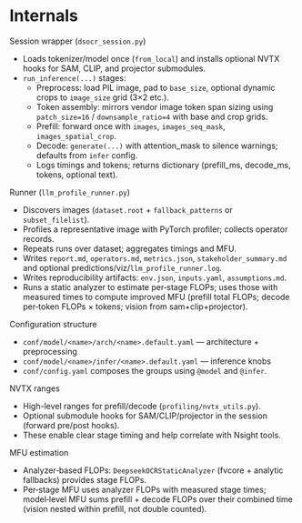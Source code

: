 # Internals

Session wrapper (`dsocr_session.py`)
- Loads tokenizer/model once (`from_local`) and installs optional NVTX hooks for SAM, CLIP, and projector submodules.
- `run_inference(...)` stages:
  - Preprocess: load PIL image, pad to `base_size`, optional dynamic crops to `image_size` grid (3×2 etc.).
  - Token assembly: mirrors vendor image token span sizing using `patch_size=16` / `downsample_ratio=4` with base and crop grids.
  - Prefill: forward once with `images`, `images_seq_mask`, `images_spatial_crop`.
  - Decode: `generate(...)` with attention_mask to silence warnings; defaults from `infer` config.
  - Logs timings and tokens; returns dictionary (prefill_ms, decode_ms, tokens, optional text).

Runner (`llm_profile_runner.py`)
- Discovers images (`dataset.root` + `fallback_patterns` or `subset_filelist`).
- Profiles a representative image with PyTorch profiler; collects operator records.
- Repeats runs over dataset; aggregates timings and MFU.
- Writes `report.md`, `operators.md`, `metrics.json`, `stakeholder_summary.md` and optional predictions/viz/`llm_profile_runner.log`.
- Writes reproducibility artifacts: `env.json`, `inputs.yaml`, `assumptions.md`.
- Runs a static analyzer to estimate per‑stage FLOPs; uses those with measured times to compute improved MFU (prefill total FLOPs; decode per‑token FLOPs × tokens; vision from sam+clip+projector).

Configuration structure
- `conf/model/<name>/arch/<name>.default.yaml` — architecture + preprocessing
- `conf/model/<name>/infer/<name>.default.yaml` — inference knobs
- `conf/config.yaml` composes the groups using `@model` and `@infer`.

NVTX ranges
- High-level ranges for prefill/decode (`profiling/nvtx_utils.py`).
- Optional submodule hooks for SAM/CLIP/projector in the session (forward pre/post hooks).
- These enable clear stage timing and help correlate with Nsight tools.

MFU estimation
- Analyzer‑based FLOPs: `DeepseekOCRStaticAnalyzer` (fvcore + analytic fallbacks) provides stage FLOPs.
- Per‑stage MFU uses analyzer FLOPs with measured stage times; model‑level MFU sums prefill + decode FLOPs over their combined time (vision nested within prefill, not double counted).
